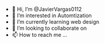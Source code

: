 - 👋 Hi, I’m @JavierVargas0112
- 👀 I’m interested in Automtization
- 🌱 I’m currently learning web design
- 💞️ I’m looking to collaborate on 
- 📫 How to reach me ...

<!---
JavierVargas0112/JavierVargas0112 is a ✨ special ✨ repository because its `README.md` (this file) appears on your GitHub profile.
You can click the Preview link to take a look at your changes.
--->

